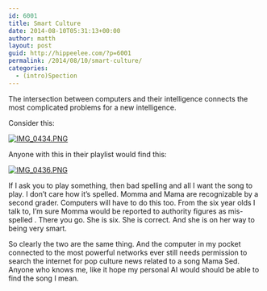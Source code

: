 ```yaml
---
id: 6001
title: Smart Culture
date: 2014-08-10T05:31:13+00:00
author: matth
layout: post
guid: http://hippeelee.com/?p=6001
permalink: /2014/08/10/smart-culture/
categories:
  - (intro)Spection
---
```

The intersection between computers and their intelligence connects the most complicated problems for a new intelligence.

Consider this:<!--more-->

[<img class="alignnone size-full" src="http://localhost/wp-content/uploads/2014/08/IMG_0434.png" alt="IMG_0434.PNG" />](http://localhost/wp-content/uploads/2014/08/IMG_0434.png)
  
<!--more-->

Anyone with this in their playlist would find this:

[<img class="alignnone size-full" src="http://localhost/wp-content/uploads/2014/08/IMG_0436.png" alt="IMG_0436.PNG" />](http://localhost/wp-content/uploads/2014/08/IMG_0436.png)

If I ask you to play something, then bad spelling and all I want the song to play. I don&#8217;t care how it&#8217;s spelled. Momma and Mama are recognizable by a second grader. Computers will have to do this too. From the six year olds I talk to, I&#8217;m sure Momma would be reported to authority figures as mis-spelled . There you go. She is six. She is correct. And she is on her way to being very smart.

So clearly the two are the same thing. And the computer in my pocket connected to the most powerful networks ever still needs permission to search the internet for pop culture news related to a song Mama Sed. Anyone who knows me, like it hope my personal AI would should be able to find the song I mean.